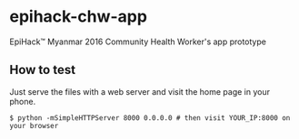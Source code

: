 # epihack-chw-app
EpiHack™ Myanmar 2016 Community Health Worker's app prototype

## How to test

Just serve the files with a web server and visit the home page in your phone.

```
$ python -mSimpleHTTPServer 8000 0.0.0.0 # then visit YOUR_IP:8000 on your browser
```
